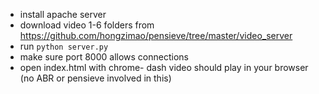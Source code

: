 - install apache server
- download video 1-6 folders from https://github.com/hongzimao/pensieve/tree/master/video_server
- run `python server.py`
- make sure port 8000 allows connections
- open index.html with chrome-  dash video should play in your browser (no ABR or pensieve involved in this)

